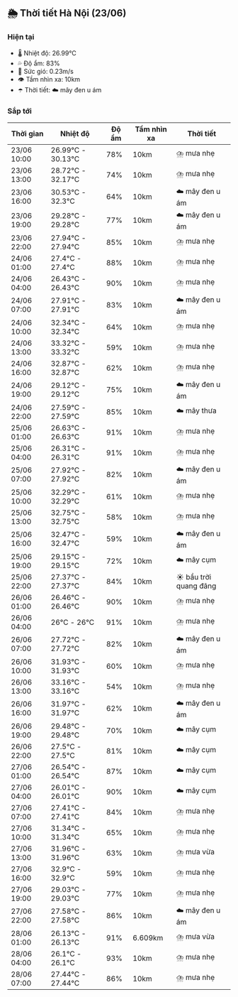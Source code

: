 ## 🌦️ Thời tiết Hà Nội (23/06)

### Hiện tại

- 🌡️ Nhiệt độ: 26.99℃
- 💦 Độ ẩm: 83%
- 💨 Sức gió: 0.23m/s
- 👁️ Tầm nhìn xa: 10km
- ☂️ Thời tiết: ☁️ mây đen u ám

### Sắp tới

| Thời gian | Nhiệt độ | Độ ẩm | Tầm nhìn xa | Thời tiết |
| --- | --- | --- | --- | --- |
| 23/06 10:00 | 26.99℃ - 30.13℃ | 78% | 10km | ⛈️ mưa nhẹ |
| 23/06 13:00 | 28.72℃ - 32.17℃ | 74% | 10km | ⛈️ mưa nhẹ |
| 23/06 16:00 | 30.53℃ - 32.3℃ | 64% | 10km | ☁️ mây đen u ám |
| 23/06 19:00 | 29.28℃ - 29.28℃ | 77% | 10km | ☁️ mây đen u ám |
| 23/06 22:00 | 27.94℃ - 27.94℃ | 85% | 10km | ⛈️ mưa nhẹ |
| 24/06 01:00 | 27.4℃ - 27.4℃ | 88% | 10km | ⛈️ mưa nhẹ |
| 24/06 04:00 | 26.43℃ - 26.43℃ | 90% | 10km | ⛈️ mưa nhẹ |
| 24/06 07:00 | 27.91℃ - 27.91℃ | 83% | 10km | ☁️ mây đen u ám |
| 24/06 10:00 | 32.34℃ - 32.34℃ | 64% | 10km | ⛈️ mưa nhẹ |
| 24/06 13:00 | 33.32℃ - 33.32℃ | 59% | 10km | ⛈️ mưa nhẹ |
| 24/06 16:00 | 32.87℃ - 32.87℃ | 62% | 10km | ⛈️ mưa nhẹ |
| 24/06 19:00 | 29.12℃ - 29.12℃ | 75% | 10km | ☁️ mây đen u ám |
| 24/06 22:00 | 27.59℃ - 27.59℃ | 85% | 10km | ☁️ mây thưa |
| 25/06 01:00 | 26.63℃ - 26.63℃ | 91% | 10km | ⛈️ mưa nhẹ |
| 25/06 04:00 | 26.31℃ - 26.31℃ | 91% | 10km | ⛈️ mưa nhẹ |
| 25/06 07:00 | 27.92℃ - 27.92℃ | 82% | 10km | ☁️ mây đen u ám |
| 25/06 10:00 | 32.29℃ - 32.29℃ | 61% | 10km | ⛈️ mưa nhẹ |
| 25/06 13:00 | 32.75℃ - 32.75℃ | 58% | 10km | ⛈️ mưa nhẹ |
| 25/06 16:00 | 32.47℃ - 32.47℃ | 59% | 10km | ☁️ mây đen u ám |
| 25/06 19:00 | 29.15℃ - 29.15℃ | 72% | 10km | ☁️ mây cụm |
| 25/06 22:00 | 27.37℃ - 27.37℃ | 84% | 10km | ☀️ bầu trời quang đãng |
| 26/06 01:00 | 26.46℃ - 26.46℃ | 90% | 10km | ⛈️ mưa nhẹ |
| 26/06 04:00 | 26℃ - 26℃ | 91% | 10km | ⛈️ mưa nhẹ |
| 26/06 07:00 | 27.72℃ - 27.72℃ | 82% | 10km | ☁️ mây đen u ám |
| 26/06 10:00 | 31.93℃ - 31.93℃ | 60% | 10km | ⛈️ mưa nhẹ |
| 26/06 13:00 | 33.16℃ - 33.16℃ | 54% | 10km | ⛈️ mưa nhẹ |
| 26/06 16:00 | 31.97℃ - 31.97℃ | 62% | 10km | ☁️ mây đen u ám |
| 26/06 19:00 | 29.48℃ - 29.48℃ | 70% | 10km | ☁️ mây cụm |
| 26/06 22:00 | 27.5℃ - 27.5℃ | 81% | 10km | ☁️ mây cụm |
| 27/06 01:00 | 26.54℃ - 26.54℃ | 87% | 10km | ☁️ mây cụm |
| 27/06 04:00 | 26.01℃ - 26.01℃ | 90% | 10km | ☁️ mây cụm |
| 27/06 07:00 | 27.41℃ - 27.41℃ | 84% | 10km | ⛈️ mưa nhẹ |
| 27/06 10:00 | 31.34℃ - 31.34℃ | 65% | 10km | ⛈️ mưa nhẹ |
| 27/06 13:00 | 31.96℃ - 31.96℃ | 63% | 10km | ⛈️ mưa vừa |
| 27/06 16:00 | 32.9℃ - 32.9℃ | 59% | 10km | ⛈️ mưa nhẹ |
| 27/06 19:00 | 29.03℃ - 29.03℃ | 77% | 10km | ⛈️ mưa nhẹ |
| 27/06 22:00 | 27.58℃ - 27.58℃ | 86% | 10km | ☁️ mây đen u ám |
| 28/06 01:00 | 26.13℃ - 26.13℃ | 91% | 6.609km | ⛈️ mưa vừa |
| 28/06 04:00 | 26.1℃ - 26.1℃ | 93% | 10km | ⛈️ mưa nhẹ |
| 28/06 07:00 | 27.44℃ - 27.44℃ | 86% | 10km | ⛈️ mưa nhẹ |
